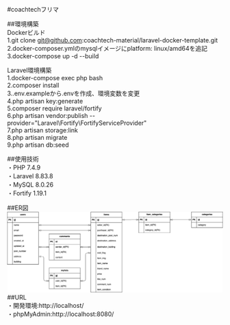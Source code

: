 #coachtechフリマ

##環境構築  
Dockerビルド  
    1.git clone git@github.com:coachtech-material/laravel-docker-template.git  
    2.docker-composer.ymlのmysqlイメージにplatform: linux/amd64を追記  
    3.docker-compose up -d --build  

Laravel環境構築  
    1.docker-compose exec php bash  
    2.composer install  
    3..env.exampleから.envを作成、環境変数を変更  
    4.php artisan key:generate  
    5.composer require laravel/fortify  
    6.php artisan vendor:publish   --provider="Laravel\Fortify\FortifyServiceProvider"  
    7.php artisan storage:link  
    8.php artisan migrate  
    9.php artisan db:seed  



##使用技術  
    ・PHP 7.4.9  
    ・Laravel 8.83.8  
    ・MySQL 8.0.26  
    ・Fortify 1.19.1  

##ER図  
    ![ER図](../src/er-diagram.png)  
##URL  
    ・開発環境:http://localhost/  
    ・phpMyAdmin:http://localhost:8080/  
